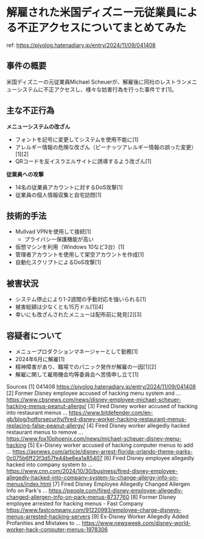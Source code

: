 # 解雇された米国ディズニー元従業員による不正アクセスについてまとめてみた

ref: <https://piyolog.hatenadiary.jp/entry/2024/11/09/041408>

## 事件の概要

米国ディズニーの元従業員Michael Scheuerが、解雇後に同社のレストランメニューシステムに不正アクセスし、様々な妨害行為を行った事件です[1]。

## 主な不正行為

**メニューシステムの改ざん**

- フォントを記号に変更してシステムを使用不能に[1]
- アレルギー情報の危険な改ざん（ピーナッツアレルギー情報の誤った変更）[1][2]
- QRコードを反イスラエルサイトに誘導するよう改ざん[1]

**従業員への攻撃**

- 14名の従業員アカウントに対するDoS攻撃[1]
- 従業員の個人情報収集と自宅訪問[1]

## 技術的手法

- Mullvad VPNを使用して接続[1]
  - プライバシー保護機能が高い
- 仮想マシンを利用（Windows 10など3台）[1]
- 管理者アカウントを使用して架空アカウントを作成[1]
- 自動化スクリプトによるDoS攻撃[1]

## 被害状況

- システム停止により1-2週間の手動対応を強いられる[1]
- 被害総額は少なくとも15万ドル[1][4]
- 幸いにも改ざんされたメニューは配布前に発見[2][3]

## 容疑者について

- メニュープロダクションマネージャーとして勤務[1]
- 2024年6月に解雇[1]
- 精神障害があり、職場でのパニック発作が解雇の一因[1][2]
- 解雇に関して雇用機会均等委員会へ苦情申し立て[1]

Sources
[1] 041408 <https://piyolog.hatenadiary.jp/entry/2024/11/09/041408>
[2] Former Disney employee accused of hacking menu system and ... <https://www.cbsnews.com/news/disney-employee-michael-scheuer-hacking-menus-peanut-allergy/>
[3] Fired Disney worker accused of hacking into restaurant menus ... <https://www.bitdefender.com/en-gb/blog/hotforsecurity/fired-disney-worker-hacking-restaurant-menus-replacing-false-peanut-allergy/>
[4] Fired Disney worker allegedly hacked restaurant menus to remove ... <https://www.fox10phoenix.com/news/michael-scheuer-disney-menu-hacking>
[5] Ex-Disney worker accused of hacking computer menus to add ... <https://apnews.com/article/disney-arrest-florida-orlando-theme-parks-0c075b6ff23f3d57fe44be6ea1a85407>
[6] Fired Disney employee allegedly hacked into company system to ... <https://www.cnn.com/2024/10/30/business/fired-disney-employee-allegedly-hacked-into-company-system-to-change-allergy-info-on-menus/index.html>
[7] Fired Disney Employee Allegedly Changed Allergen Info on Park's ... <https://people.com/fired-disney-employee-allegedly-changed-allergen-info-on-park-menus-8737760>
[8] Former Disney employee arrested for hacking menus - Fast Company <https://www.fastcompany.com/91220993/employee-charge-disneys-menus-arrested-hacking-servers>
[9] Ex-Disney Worker Allegedly Added Profanities and Mistakes to ... <https://www.newsweek.com/disney-world-worker-hack-computer-menus-1978306>
